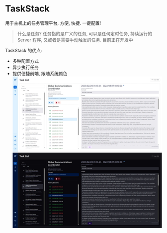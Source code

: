 # TaskStack

用于主机上的任务管理平台, 方便, 快捷. 一键配置!

> 什么是任务?
> 任务指的是广义的任务, 可以是任何定时任务, 持续运行的 Server 程序, 又或者是需要手动触发的任务.
> 目前正在开发中

TaskStack 的优点:

- 多种配置方式
- 异步执行任务
- 提供便捷前端, 跟随系统颜色
  ![home light](doc/hoem%20light.jpeg)
  ![home dark](doc/home%20dark.jpeg)
